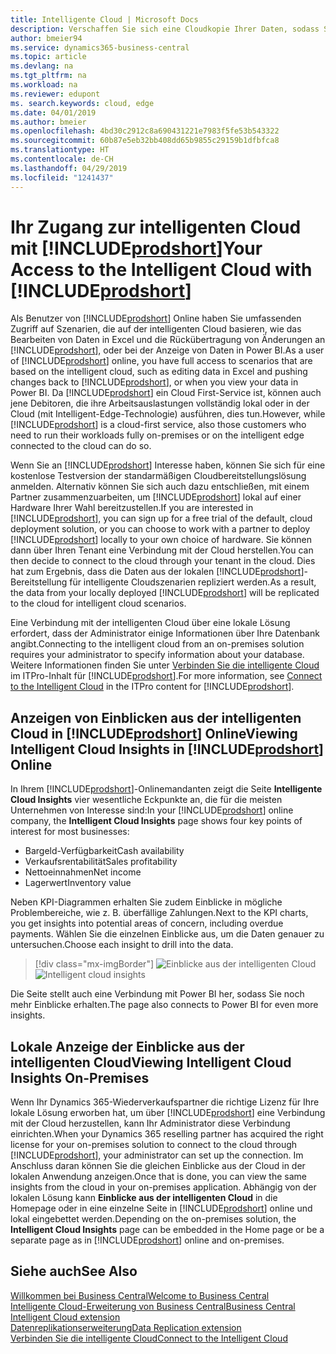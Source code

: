 ```yaml
---
title: Intelligente Cloud | Microsoft Docs
description: Verschaffen Sie sich eine Cloudkopie Ihrer Daten, sodass Sie mit der intelligenten Cloud verbunden sind.
author: bmeier94
ms.service: dynamics365-business-central
ms.topic: article
ms.devlang: na
ms.tgt_pltfrm: na
ms.workload: na
ms.reviewer: edupont
ms. search.keywords: cloud, edge
ms.date: 04/01/2019
ms.author: bmeier
ms.openlocfilehash: 4bd30c2912c8a690431221e7983f5fe53b543322
ms.sourcegitcommit: 60b87e5eb32bb408dd65b9855c29159b1dfbfca8
ms.translationtype: HT
ms.contentlocale: de-CH
ms.lasthandoff: 04/29/2019
ms.locfileid: "1241437"
---
```

# <a name="your-access-to-the-intelligent-cloud-with-includeprodshortincludesprodshortmd"></a><span data-ttu-id="4b07c-103">Ihr Zugang zur intelligenten Cloud mit [!INCLUDE[prodshort](includes/prodshort.md)]</span><span class="sxs-lookup"><span data-stu-id="4b07c-103">Your Access to the Intelligent Cloud with [!INCLUDE[prodshort](includes/prodshort.md)]</span></span>

<span data-ttu-id="4b07c-104">Als Benutzer von [!INCLUDE[prodshort](includes/prodshort.md)] Online haben Sie umfassenden Zugriff auf Szenarien, die auf der intelligenten Cloud basieren, wie das Bearbeiten von Daten in Excel und die Rückübertragung von Änderungen an [!INCLUDE[prodshort](includes/prodshort.md)], oder bei der Anzeige von Daten in Power BI.</span><span class="sxs-lookup"><span data-stu-id="4b07c-104">As a user of [!INCLUDE[prodshort](includes/prodshort.md)] online, you have full access to scenarios that are based on the intelligent cloud, such as editing data in Excel and pushing changes back to [!INCLUDE[prodshort](includes/prodshort.md)], or when you view your data in Power BI.</span></span> <span data-ttu-id="4b07c-105">Da [!INCLUDE[prodshort](includes/prodshort.md)] ein Cloud First-Service ist, können auch jene Debitoren, die ihre Arbeitsauslastungen vollständig lokal oder in der Cloud (mit Intelligent-Edge-Technologie) ausführen, dies tun.</span><span class="sxs-lookup"><span data-stu-id="4b07c-105">However, while [!INCLUDE[prodshort](includes/prodshort.md)] is a cloud-first service, also those customers who need to run their workloads fully on-premises or on the intelligent edge connected to the cloud can do so.</span></span>  

<span data-ttu-id="4b07c-106">Wenn Sie an [!INCLUDE[prodshort](includes/prodshort.md)] Interesse haben, können Sie sich für eine kostenlose Testversion der standarmäßigen Cloudbereitstellungslösung anmelden. Alternativ können Sie sich auch dazu entschließen, mit einem Partner zusammenzuarbeiten, um [!INCLUDE[prodshort](includes/prodshort.md)] lokal auf einer Hardware Ihrer Wahl bereitzustellen.</span><span class="sxs-lookup"><span data-stu-id="4b07c-106">If you are interested in [!INCLUDE[prodshort](includes/prodshort.md)], you can sign up for a free trial of the default, cloud deployment solution, or you can choose to work with a partner to deploy [!INCLUDE[prodshort](includes/prodshort.md)] locally to your own choice of hardware.</span></span> <span data-ttu-id="4b07c-107">Sie können dann über Ihren Tenant eine Verbindung mit der Cloud herstellen.</span><span class="sxs-lookup"><span data-stu-id="4b07c-107">You can then decide to connect to the cloud through your tenant in the cloud.</span></span> <span data-ttu-id="4b07c-108">Dies hat zum Ergebnis, dass die Daten aus der lokalen [!INCLUDE[prodshort](includes/prodshort.md)]-Bereitstellung für intelligente Cloudszenarien repliziert werden.</span><span class="sxs-lookup"><span data-stu-id="4b07c-108">As a result, the data from your locally deployed [!INCLUDE[prodshort](includes/prodshort.md)] will be replicated to the cloud for intelligent cloud scenarios.</span></span>  

<span data-ttu-id="4b07c-109">Eine Verbindung mit der intelligenten Cloud über eine lokale Lösung erfordert, dass der Administrator einige Informationen über Ihre Datenbank angibt.</span><span class="sxs-lookup"><span data-stu-id="4b07c-109">Connecting to the intelligent cloud from an on-premises solution requires your administrator to specify information about your database.</span></span> <span data-ttu-id="4b07c-110">Weitere Informationen finden Sie unter [Verbinden Sie die intelligente Cloud](/dynamics365/business-central/dev-itpro/administration/about-intelligent-edge) im ITPro-Inhalt für [!INCLUDE[prodshort](includes/prodshort.md)].</span><span class="sxs-lookup"><span data-stu-id="4b07c-110">For more information, see [Connect to the Intelligent Cloud](/dynamics365/business-central/dev-itpro/administration/about-intelligent-edge) in the ITPro content for [!INCLUDE[prodshort](includes/prodshort.md)].</span></span>  

## <a name="viewing-intelligent-cloud-insights-in-includeprodshortincludesprodshortmd-online"></a><span data-ttu-id="4b07c-111">Anzeigen von Einblicken aus der intelligenten Cloud in [!INCLUDE[prodshort](includes/prodshort.md)] Online</span><span class="sxs-lookup"><span data-stu-id="4b07c-111">Viewing Intelligent Cloud Insights in [!INCLUDE[prodshort](includes/prodshort.md)] Online</span></span>

<span data-ttu-id="4b07c-112">In Ihrem [!INCLUDE[prodshort](includes/prodshort.md)]-Onlinemandanten zeigt die Seite **Intelligente Cloud Insights** vier wesentliche Eckpunkte an, die für die meisten Unternehmen von Interesse sind:</span><span class="sxs-lookup"><span data-stu-id="4b07c-112">In your [!INCLUDE[prodshort](includes/prodshort.md)] online company, the **Intelligent Cloud Insights** page shows four key points of interest for most businesses:</span></span>

- <span data-ttu-id="4b07c-113">Bargeld-Verfügbarkeit</span><span class="sxs-lookup"><span data-stu-id="4b07c-113">Cash availability</span></span>
- <span data-ttu-id="4b07c-114">Verkaufsrentabilität</span><span class="sxs-lookup"><span data-stu-id="4b07c-114">Sales profitability</span></span>
- <span data-ttu-id="4b07c-115">Nettoeinnahmen</span><span class="sxs-lookup"><span data-stu-id="4b07c-115">Net income</span></span>
- <span data-ttu-id="4b07c-116">Lagerwert</span><span class="sxs-lookup"><span data-stu-id="4b07c-116">Inventory value</span></span>

<span data-ttu-id="4b07c-117">Neben KPI-Diagrammen erhalten Sie zudem Einblicke in mögliche Problembereiche, wie z. B. überfällige Zahlungen.</span><span class="sxs-lookup"><span data-stu-id="4b07c-117">Next to the KPI charts, you get insights into potential areas of concern, including overdue payments.</span></span> <span data-ttu-id="4b07c-118">Wählen Sie die einzelnen Einblicke aus, um die Daten genauer zu untersuchen.</span><span class="sxs-lookup"><span data-stu-id="4b07c-118">Choose each insight to drill into the data.</span></span>  

> [!div class="mx-imgBorder"]
> <span data-ttu-id="4b07c-119">![Einblicke aus der intelligenten Cloud](media/across-intelligent-cloud/intelligentcloudApril19.png "Zeigt die Seite „Einblicke aus der intelligenten Cloud“ in Business Central an")</span><span class="sxs-lookup"><span data-stu-id="4b07c-119">![Intelligent cloud insights](media/across-intelligent-cloud/intelligentcloudApril19.png "Shows the intelligent Cloud Insights page in Business Central")</span></span>

<span data-ttu-id="4b07c-120">Die Seite stellt auch eine Verbindung mit Power BI her, sodass Sie noch mehr Einblicke erhalten.</span><span class="sxs-lookup"><span data-stu-id="4b07c-120">The page also connects to Power BI for even more insights.</span></span>

## <a name="viewing-intelligent-cloud-insights-on-premises"></a><span data-ttu-id="4b07c-121">Lokale Anzeige der Einblicke aus der intelligenten Cloud</span><span class="sxs-lookup"><span data-stu-id="4b07c-121">Viewing Intelligent Cloud Insights On-Premises</span></span>

<span data-ttu-id="4b07c-122">Wenn Ihr Dynamics 365-Wiederverkaufspartner die richtige Lizenz für Ihre lokale Lösung erworben hat, um über [!INCLUDE[prodshort](includes/prodshort.md)] eine Verbindung mit der Cloud herzustellen, kann Ihr Administrator diese Verbindung einrichten.</span><span class="sxs-lookup"><span data-stu-id="4b07c-122">When your Dynamics 365 reselling partner has acquired the right license for your on-premises solution to connect to the cloud through [!INCLUDE[prodshort](includes/prodshort.md)], your administrator can set up the connection.</span></span> <span data-ttu-id="4b07c-123">Im Anschluss daran können Sie die gleichen Einblicke aus der Cloud in der lokalen Anwendung anzeigen.</span><span class="sxs-lookup"><span data-stu-id="4b07c-123">Once that is done, you can view the same insights from the cloud in your on-premises application.</span></span> <span data-ttu-id="4b07c-124">Abhängig von der lokalen Lösung kann **Einblicke aus der intelligenten Cloud** in die Homepage oder in eine einzelne Seite in [!INCLUDE[prodshort](includes/prodshort.md)] online und lokal eingebettet werden.</span><span class="sxs-lookup"><span data-stu-id="4b07c-124">Depending on the on-premises solution, the **Intelligent Cloud Insights** page can be embedded in the Home page or be a separate page as in [!INCLUDE[prodshort](includes/prodshort.md)] online and on-premises.</span></span>  

## <a name="see-also"></a><span data-ttu-id="4b07c-125">Siehe auch</span><span class="sxs-lookup"><span data-stu-id="4b07c-125">See Also</span></span>

[<span data-ttu-id="4b07c-126">Willkommen bei Business Central</span><span class="sxs-lookup"><span data-stu-id="4b07c-126">Welcome to Business Central</span></span>](index.md)  
[<span data-ttu-id="4b07c-127">Intelligente Cloud-Erweiterung von Business Central</span><span class="sxs-lookup"><span data-stu-id="4b07c-127">Business Central Intelligent Cloud extension</span></span>](ui-extensions-intelligent-cloud.md)  
[<span data-ttu-id="4b07c-128">Datenreplikationserweiterung</span><span class="sxs-lookup"><span data-stu-id="4b07c-128">Data Replication extension</span></span>](ui-extensions-data-replication.md)  
[<span data-ttu-id="4b07c-129">Verbinden Sie die intelligente Cloud</span><span class="sxs-lookup"><span data-stu-id="4b07c-129">Connect to the Intelligent Cloud</span></span>](/dynamics365/business-central/dev-itpro/administration/about-intelligent-edge)  
